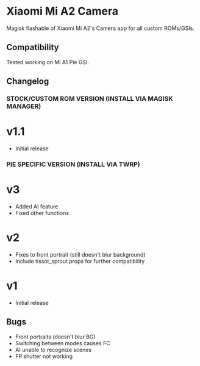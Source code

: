# Xiaomi Mi A2 Camera
Magisk flashable of Xiaomi Mi A2's Camera app for all custom ROMs/GSIs.

## Compatibility
Tested working on Mi A1 Pie GSI.

## Changelog
### STOCK/CUSTOM ROM VERSION (INSTALL VIA MAGISK MANAGER)
# v1.1
- Initial release

### PIE SPECIFIC VERSION (INSTALL VIA TWRP)
# v3
- Added AI feature
- Fixed other functions

# v2
- Fixes to front portrait (still doesn't blur background)
- Include tissot_sprout props for further compatibility

# v1
- Initial release

## Bugs
- Front portraits (doesn't blur BG)
- Switching between modes causes FC
- AI unable to recognize scenes
- FP shutter not working
